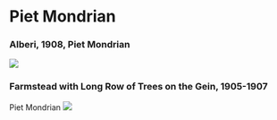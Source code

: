 # Piet Mondrian

### Alberi, 1908, Piet Mondrian
<img src="https://64.media.tumblr.com/14c1e11891d1a385c3e0a1d725f6ec4f/02a0b3f2fec96bde-ac/s1280x1920/d91e43a4510b6dc49ff56d2919ebb4e30452dc65.jpg">

### Farmstead with Long Row of Trees on the Gein, 1905-1907
Piet Mondrian
<img src="https://64.media.tumblr.com/54a11257597d0b527e49f023998f6b56/491b922d093bbdf5-ae/s1280x1920/f05d1cabcf63184a67cb5bc3db54583f242ee31d.jpg">

